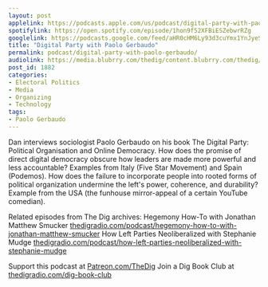```yaml
---
layout: post
applelink: https://podcasts.apple.com/us/podcast/digital-party-with-paolo-gerbaudo/id1043245989?i=1000507626540
spotifylink: https://open.spotify.com/episode/1hon9f52XFBiESZebwrRZg
googlelink: https://podcasts.google.com/feed/aHR0cHM6Ly93d3cuYmx1YnJyeS5jb20vZmVlZHMvdGhlZGlnLnhtbA/episode/aHR0cHM6Ly93d3cudGhlZGlncmFkaW8uY29tLz9wPTE4ODI?sa=X&ved=0CAUQkfYCahcKEwi44f7r1b-AAxUAAAAAHQAAAAAQNg
title: "Digital Party with Paolo Gerbaudo"
permalink: podcast/digital-party-with-paolo-gerbaudo/
audiolink: https://media.blubrry.com/thedig/content.blubrry.com/thedig/The_Dig-EP_291-Gerbaudo.mp3
post_id: 1882
categories: 
- Electoral Politics
- Media
- Organizing
- Technology
tags: 
- Paolo Gerbaudo
---
```


Dan interviews sociologist Paolo Gerbaudo on his book 
The Digital Party: Political Organisation and Online Democracy. How does the promise of direct digital democracy obscure how leaders are made more powerful and less accountable? Examples from Italy (Five Star Movement) and Spain (Podemos). How does the failure to incorporate people into rooted forms of political organization undermine the left's power, coherence, and durability? Example from the USA (the funhouse mirror-appeal of a certain YouTube comedian).

Related episodes from The Dig archives:
Hegemony How-To with Jonathan Matthew Smucker 
[thedigradio.com/podcast/hegemony-how-to-with-jonathan-matthew-smucker](https://thedigradio.com/podcast/hegemony-how-to-with-jonathan-matthew-smucker)
How Left Parties Neoliberalized with Stephanie Mudge 
[thedigradio.com/podcast/how-left-parties-neoliberalized-with-stephanie-mudge](https://thedigradio.com/podcast/how-left-parties-neoliberalized-with-stephanie-mudge)

Support this podcast at 
[Patreon.com/TheDig](https://Patreon.com/TheDig)
Join a Dig Book Club at 
[thedigradio.com/dig-book-club](https://thedigradio.com/dig-book-club)